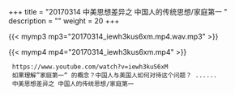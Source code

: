 +++
title = "20170314  中美思想差异之 中国人的传统思想/家庭第一 "
description = ""
weight = 20
+++

{{< mymp3 mp3="20170314_iewh3kus6xm.mp4.wav.mp3" >}}

{{< mymp4 mp4="20170314_iewh3kus6xm.mp4" >}}

     https://www.youtube.com/watch?v=iewh3kuS6xM 
     如果理解”家庭第一“ 的概念？中国人与美国人如何对待这个问题？ ...... 
     中美思想差异之 中国人的传统思想/家庭第一 
